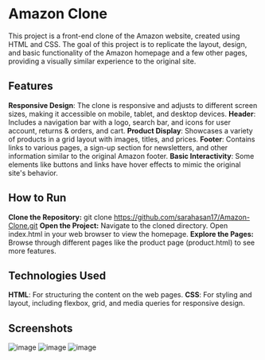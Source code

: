 # Amazon Clone
This project is a front-end clone of the Amazon website, created using HTML and CSS. The goal of this project is to replicate the layout, design, and basic functionality of the Amazon homepage and a few other pages, providing a visually similar experience to the original site.
## Features
**Responsive Design**: The clone is responsive and adjusts to different screen sizes, making it accessible on mobile, tablet, and desktop devices.
**Header**: Includes a navigation bar with a logo, search bar, and icons for user account, returns & orders, and cart.
**Product Display**: Showcases a variety of products in a grid layout with images, titles, and prices.
**Footer**: Contains links to various pages, a sign-up section for newsletters, and other information similar to the original Amazon footer.
**Basic Interactivity**: Some elements like buttons and links have hover effects to mimic the original site's behavior.
## How to Run
**Clone the Repository:**
git clone https://github.com/sarahasan17/Amazon-Clone.git
**Open the Project:**
Navigate to the cloned directory.
Open index.html in your web browser to view the homepage.
**Explore the Pages:**
Browse through different pages like the product page (product.html) to see more features.

## Technologies Used
**HTML**: For structuring the content on the web pages.
**CSS**: For styling and layout, including flexbox, grid, and media queries for responsive design.
## Screenshots
![image](https://github.com/user-attachments/assets/0c7bd5cc-f61a-4511-84ac-d831fe2df2a6)
![image](https://github.com/user-attachments/assets/13d02b0e-bbeb-4a1f-9bef-198bfdb5e91c)
![image](https://github.com/user-attachments/assets/c2b273d7-69c5-4c03-80e6-003b9817f225)



